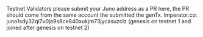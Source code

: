 Testnet Validators please submit your Juno address as a PR here, the PR should come from the same account the submitted the genTx.
Imperator.co: juno1sdy32ql7v0ja9s8ce840xukjre73jycasuzclz (genesis on testnet 1 and joined after genesis on testnet 2)
